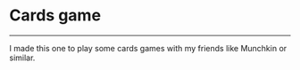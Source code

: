 # Cards game  
---  
I made this one to play some cards games with my friends like Munchkin or similar.
